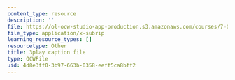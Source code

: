 ```yaml
---
content_type: resource
description: ''
file: https://ol-ocw-studio-app-production.s3.amazonaws.com/courses/7-01sc-fundamentals-of-biology-fall-2011/4d8e3ff03b97663b0358eeff5ca8bff2_SvjeCxVu2dI.srt
file_type: application/x-subrip
learning_resource_types: []
resourcetype: Other
title: 3play caption file
type: OCWFile
uid: 4d8e3ff0-3b97-663b-0358-eeff5ca8bff2
---
```

